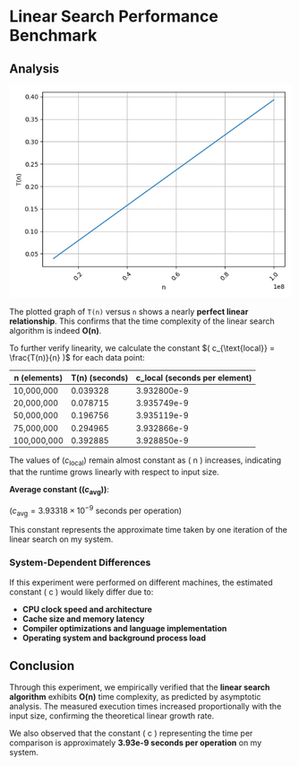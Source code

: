  # Linear Search Performance Benchmark
 
 ## Analysis
 
![plot](plot.png)
 
 The plotted graph of `T(n)` versus `n` shows a nearly **perfect linear relationship**.
 This confirms that the time complexity of the linear search algorithm is indeed **O(n)**.
 
 To further verify linearity, we calculate the constant $( c_{\text{local}} = \frac{T(n)}{n} )$ for each data point:
 
 | n (elements) | T(n) (seconds) | c_local (seconds per element) |
 | ------------ | -------------- | ----------------------------- |
 | 10,000,000   | 0.039328       | 3.932800e-9                   |
 | 20,000,000   | 0.078715       | 3.935749e-9                   |
 | 50,000,000   | 0.196756       | 3.935119e-9                   |
 | 75,000,000   | 0.294965       | 3.932866e-9                   |
 | 100,000,000  | 0.392885       | 3.928850e-9                   |
 
 The values of $( c_{\text{local}} )$ remain almost constant as ( n ) increases, indicating that the runtime grows linearly with respect to input size.
 
 **Average constant $(( c_{\text{avg}} ))$**:
 
$( c_{\text{avg}} = 3.93318 \times 10^{-9} \text{ seconds per operation} )$
 
 This constant represents the approximate time taken by one iteration of the linear search on my system.
 
 ### System-Dependent Differences
 
 If this experiment were performed on different machines, the estimated constant ( c ) would likely differ due to:
 
 * **CPU clock speed and architecture**
 * **Cache size and memory latency**
 * **Compiler optimizations and language implementation**
 * **Operating system and background process load**
 
 ## Conclusion
 
 Through this experiment, we empirically verified that the **linear search algorithm** exhibits **O(n)** time complexity, as predicted by asymptotic analysis.
 The measured execution times increased proportionally with the input size, confirming the theoretical linear growth rate.
 
 We also observed that the constant ( c ) representing the time per comparison is approximately **3.93e-9 seconds per operation** on my system.
